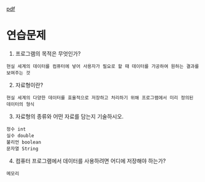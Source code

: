 [pdf](./JAVA240812simple148.pdf)
#  연습문제 
1. 프로그램의 목적은 무엇인가? 
```
현실 세계의 데이터를 컴퓨터에 넣어 사용자가 필요로 할 때 데이터를 가공하여 원하는 결과를 보여주는 것
```

2. 자료형이란? 
```
현실 세계의 다양한 데이터를 효율적으로 저장하고 처리하기 위해 프로그램에서 미리 정의된 데이터의 형식
```

3. 자료형의 종류와 어떤 자료를 담는지 기술하시오. 
```
정수 int
실수 double
불리언 boolean
문자열 String
```
4. 컴퓨터 프로그램에서 데이터를 사용하려면 어디에 저장해야 하는가?
```
메모리
```
